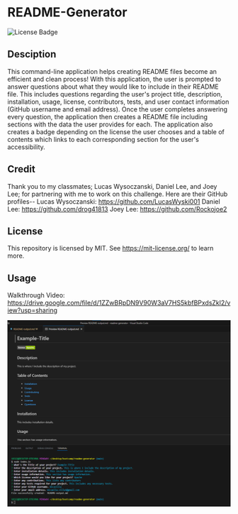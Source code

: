 # README-Generator
![License Badge](https://shields.io/badge/license-MIT-green)

## Desciption
This command-line application helps creating README files become an efficient and clean process! With this application, the user is prompted to answer questions about what they would like to include in their README file. This includes questions regarding the user's project title, description, installation, usage, license, contributors, tests, and user contact information (GitHub username and email address). Once the user completes answering every question, the application then creates a README file including sections with the data the user provides for each. The application also creates a badge depending on the license the user chooses and a table of contents which links to each corresponding section for the user's accessibility.

## Credit
Thank you to my classmates; Lucas Wysoczanski, Daniel Lee, and Joey Lee; for partnering with me to work on this challenge. Here are their GitHub profiles--
Lucas Wysoczanski: https://github.com/LucasWyski001
Daniel Lee: https://github.com/drog41813
Joey Lee: https://github.com/Rockojoe2

## License
This repository is licensed by MIT. See https://mit-license.org/ to learn more.

## Usage
Walkthrough Video: https://drive.google.com/file/d/1ZZwBRpDN9V90W3aV7HS5kbfBPxdsZkl2/view?usp=sharing

![Command-Line Application Screenshot](readme-output-screenshot.png)